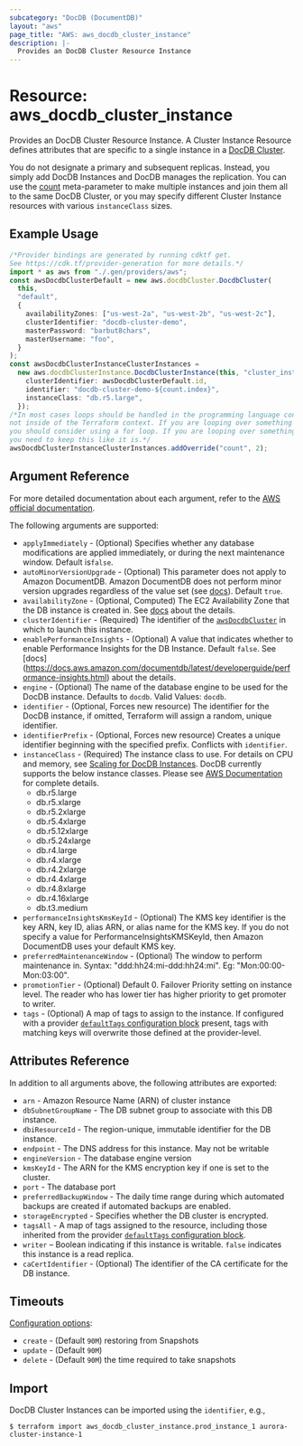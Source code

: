 ```yaml
---
subcategory: "DocDB (DocumentDB)"
layout: "aws"
page_title: "AWS: aws_docdb_cluster_instance"
description: |-
  Provides an DocDB Cluster Resource Instance
---
```


# Resource: aws\_docdb\_cluster\_instance

Provides an DocDB Cluster Resource Instance. A Cluster Instance Resource defines
attributes that are specific to a single instance in a [DocDB Cluster][1].

You do not designate a primary and subsequent replicas. Instead, you simply add DocDB
Instances and DocDB manages the replication. You can use the [count][3]
meta-parameter to make multiple instances and join them all to the same DocDB
Cluster, or you may specify different Cluster Instance resources with various
`instanceClass` sizes.

## Example Usage

```typescript
/*Provider bindings are generated by running cdktf get.
See https://cdk.tf/provider-generation for more details.*/
import * as aws from "./.gen/providers/aws";
const awsDocdbClusterDefault = new aws.docdbCluster.DocdbCluster(
  this,
  "default",
  {
    availabilityZones: ["us-west-2a", "us-west-2b", "us-west-2c"],
    clusterIdentifier: "docdb-cluster-demo",
    masterPassword: "barbut8chars",
    masterUsername: "foo",
  }
);
const awsDocdbClusterInstanceClusterInstances =
  new aws.docdbClusterInstance.DocdbClusterInstance(this, "cluster_instances", {
    clusterIdentifier: awsDocdbClusterDefault.id,
    identifier: "docdb-cluster-demo-${count.index}",
    instanceClass: "db.r5.large",
  });
/*In most cases loops should be handled in the programming language context and 
not inside of the Terraform context. If you are looping over something external, e.g. a variable or a file input
you should consider using a for loop. If you are looping over something only known to Terraform, e.g. a result of a data source
you need to keep this like it is.*/
awsDocdbClusterInstanceClusterInstances.addOverride("count", 2);

```

## Argument Reference

For more detailed documentation about each argument, refer to
the [AWS official documentation](https://docs.aws.amazon.com/cli/latest/reference/docdb/create-db-instance.html).

The following arguments are supported:

* `applyImmediately` - (Optional) Specifies whether any database modifications
  are applied immediately, or during the next maintenance window. Default is`false`.
* `autoMinorVersionUpgrade` - (Optional) This parameter does not apply to Amazon DocumentDB. Amazon DocumentDB does not perform minor version upgrades regardless of the value set (see [docs](https://docs.aws.amazon.com/documentdb/latest/developerguide/API_DBInstance.html)). Default `true`.
* `availabilityZone` - (Optional, Computed) The EC2 Availability Zone that the DB instance is created in. See [docs](https://docs.aws.amazon.com/documentdb/latest/developerguide/API_CreateDBInstance.html) about the details.
* `clusterIdentifier` - (Required) The identifier of the [`awsDocdbCluster`](/docs/providers/aws/r/docdb_cluster.html) in which to launch this instance.
* `enablePerformanceInsights` - (Optional) A value that indicates whether to enable Performance Insights for the DB Instance. Default `false`. See \[docs] (https://docs.aws.amazon.com/documentdb/latest/developerguide/performance-insights.html) about the details.
* `engine` - (Optional) The name of the database engine to be used for the DocDB instance. Defaults to `docdb`. Valid Values: `docdb`.
* `identifier` - (Optional, Forces new resource) The identifier for the DocDB instance, if omitted, Terraform will assign a random, unique identifier.
* `identifierPrefix` - (Optional, Forces new resource) Creates a unique identifier beginning with the specified prefix. Conflicts with `identifier`.
* `instanceClass` - (Required) The instance class to use. For details on CPU and memory, see [Scaling for DocDB Instances][2]. DocDB currently
  supports the below instance classes. Please see [AWS Documentation][4] for complete details.
  * db.r5.large
  * db.r5.xlarge
  * db.r5.2xlarge
  * db.r5.4xlarge
  * db.r5.12xlarge
  * db.r5.24xlarge
  * db.r4.large
  * db.r4.xlarge
  * db.r4.2xlarge
  * db.r4.4xlarge
  * db.r4.8xlarge
  * db.r4.16xlarge
  * db.t3.medium
* `performanceInsightsKmsKeyId` - (Optional) The KMS key identifier is the key ARN, key ID, alias ARN, or alias name for the KMS key. If you do not specify a value for PerformanceInsightsKMSKeyId, then Amazon DocumentDB uses your default KMS key.
* `preferredMaintenanceWindow` - (Optional) The window to perform maintenance in.
  Syntax: "ddd:hh24:mi-ddd:hh24:mi". Eg: "Mon:00:00-Mon:03:00".
* `promotionTier` - (Optional) Default 0. Failover Priority setting on instance level. The reader who has lower tier has higher priority to get promoter to writer.
* `tags` - (Optional) A map of tags to assign to the instance. If configured with a provider [`defaultTags` configuration block](https://registry.terraform.io/providers/hashicorp/aws/latest/docs#default_tags-configuration-block) present, tags with matching keys will overwrite those defined at the provider-level.

## Attributes Reference

In addition to all arguments above, the following attributes are exported:

* `arn` - Amazon Resource Name (ARN) of cluster instance
* `dbSubnetGroupName` - The DB subnet group to associate with this DB instance.
* `dbiResourceId` - The region-unique, immutable identifier for the DB instance.
* `endpoint` - The DNS address for this instance. May not be writable
* `engineVersion` - The database engine version
* `kmsKeyId` - The ARN for the KMS encryption key if one is set to the cluster.
* `port` - The database port
* `preferredBackupWindow` - The daily time range during which automated backups are created if automated backups are enabled.
* `storageEncrypted` - Specifies whether the DB cluster is encrypted.
* `tagsAll` - A map of tags assigned to the resource, including those inherited from the provider [`defaultTags` configuration block](https://registry.terraform.io/providers/hashicorp/aws/latest/docs#default_tags-configuration-block).
* `writer` – Boolean indicating if this instance is writable. `false` indicates this instance is a read replica.
* `caCertIdentifier` - (Optional) The identifier of the CA certificate for the DB instance.

[1]: /docs/providers/aws/r/docdb_cluster.html

[2]: https://docs.aws.amazon.com/documentdb/latest/developerguide/db-cluster-manage-performance.html#db-cluster-manage-scaling-instance

[3]: https://www.terraform.io/docs/configuration/meta-arguments/count.html

[4]: https://docs.aws.amazon.com/documentdb/latest/developerguide/db-instance-classes.html#db-instance-class-specs

## Timeouts

[Configuration options](https://developer.hashicorp.com/terraform/language/resources/syntax#operation-timeouts):

* `create` - (Default `90M`)
  restoring from Snapshots
* `update` - (Default `90M`)
* `delete` - (Default `90M`)
  the time required to take snapshots

## Import

DocDB Cluster Instances can be imported using the `identifier`, e.g.,

```console
$ terraform import aws_docdb_cluster_instance.prod_instance_1 aurora-cluster-instance-1
```
